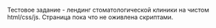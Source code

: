Тестовое задание - лендинг стоматологической клиники на чистом html/css/js. Страница пока что не оживлена скриптами.
